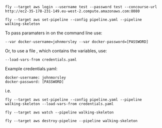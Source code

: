```
fly --target aws login --username test --password test --concourse-url http://ec2-35-178-231-149.eu-west-2.compute.amazonaws.com:8080
```

```
fly --target aws set-pipeline --config pipeline.yaml --pipeline walking-skeleton
```


To pass paramaters in on the command line use:

```
--var docker-username=johnmorsley --var docker-password=[PASSWORD]
```

Or, to use a file , which contains the variables, use:


```
--load-vars-from credentials.yaml
```

Example credentials.yaml:

```
docker-username: johnmorsley
docker-password: [PASSWORD]
```

i.e.

```
fly --target aws set-pipeline --config pipeline.yaml --pipeline walking-skeleton --load-vars-from credentials.yaml
```

```
fly --target aws watch --pipeline walking-skeleton
```

```
fly --target aws destroy-pipeline --pipeline walking-skeleton
```